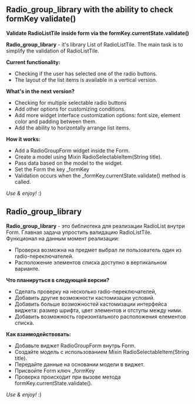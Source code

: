 ## Radio_group_library with the ability to check formKey validate()

**Validate RadioListTile inside form via the formKey.currentState.validate()**

**Radio_group_library** - it's library List of RadioListTile.
The main task is to simplify the validation of RadioListTile.
 
**Current functionality:**
- Checking if the user has selected one of the radio buttons.
- The layout of the list items is available in a vertical version.

**What's in the next version?**
- Checking for multiple selectable radio buttons
- Add other options for customizing conditions.
- Add more widget interface customization options: font size, element color and padding between them.
- Add the ability to horizontally arrange list items.

**How it works:**
- Add a RadioGroupForm widget inside the Form.
- Create a model using Mixin RadioSelectableItem(String title).
- Pass data based on the model to the widget.
- Set the Form the key _formKey
- Validation occurs when the _formKey.currentState.validate() method is called.

*Use & enjoy!* :)




## Radio_group_library

**Radio_group_library** - это библиотека для реализации RadioList внутри Form. Главная задача упростить валидацию RadioListTile.  
Функционал на данным момент реализации: 
- Проверка возможна на предмет выбрал ли пользователь один из radio-переключателей.
- Расположение элементов списка доступно в вертикальном варианте.

**Что планируться в следующей версии?**
- Сделать проверку на несколько radio-переключателей,
- Добавить другие возможности кастомизации условий.
- Добавить больше возможностей кастомизации интерфейса виджета: размер шрифта, цвет элементов и отступы между ними.
- Добавить возможность горизонтального расположения елементов списка.

**Как взаимодействовать:**
- Добавьте виджет RadioGroupForm внутрь Form.
- Создайте модель с использованием Mixin RadioSelectableItem(String title). 
- Передайте данные на основании модели в виджет.
- Присвойте Form ключ _formKey
- Проверка происходит при вызове метода formKey.currentState.validate().

*Use & enjoy!* :)
